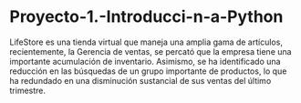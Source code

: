# Proyecto-1.-Introducci-n-a-Python
LifeStore es una tienda virtual que maneja una amplia gama de artículos,  recientemente, la Gerencia de ventas, se percató que la empresa tiene una  importante acumulación de inventario. Asimismo, se ha identificado una reducción  en las búsquedas de un grupo importante de productos, lo que ha redundado en  una disminución sustancial de sus ventas del último trimestre. 
